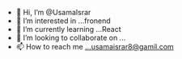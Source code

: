 - 👋 Hi, I’m @UsamaIsrar
- 👀 I’m interested in ...fronend
- 🌱 I’m currently learning ...React 
- 💞️ I’m looking to collaborate on ...
- 📫 How to reach me ...usamaisrar8@gamil.com

<!---
UsamaIsrar/UsamaIsrar is a ✨ special ✨ repository because its `README.md` (this file) appears on your GitHub profile.
You can click the Preview link to take a look at your changes.
--->
